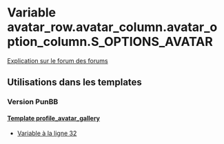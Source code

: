 # Variable avatar_row.avatar_column.avatar_option_column.S_OPTIONS_AVATAR
[Explication sur le forum des forums](http://forum.forumactif.com/t294113-listing-des-variables#avatar_row.avatar_column.avatar_option_column.S_OPTIONS_AVATAR)
## Utilisations dans les templates
### Version PunBB
#### [Template profile_avatar_gallery](punbb/profile_avatar_gallery.md)
* [Variable à la ligne 32](../punbb/profile_avatar_gallery.tpl#L32)